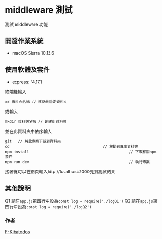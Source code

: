 # middleware 測試

測試 middleware 功能

## 開發作業系統

- macOS Sierra 10.12.6

## 使用軟體及套件

- express: ^4.17.1

終端機輸入

```
cd 資料夾名稱 // 移動到指定資料夾
```

或輸入

```
mkdir 資料夾名稱 // 創建新資料夾
```

並在此資料夾中依序輸入

```
git   // 將此專案下載到資料夾
cd                                           // 移動到專案資料夾
npm install                                              // 下載相關npm套件
npm run dev                                              // 執行專案
```

接著就可以在網頁輸入http://localhost:3000見到測試結果

## 其他說明

Q1 請在`app.js`第四行中設為`const log = require('./logQ1')`
Q2 請在`app.js`第四行中設為`const log = require('./logQ2')`

### 作者

[F-Kibatodos](https://github.com/F-Kibatodos)
